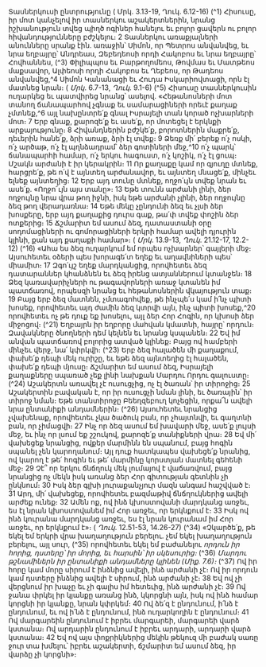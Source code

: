 
Տասներկուսի ընտրությունը
( Մրկ. 3.13-19, Ղուկ. 6.12-16)
(^1) Հիսուսը, իր մոտ կանչելով իր տասներկու աշակերտներին, նրանց իշխանություն տվեց պիղծ ոգիներ հանելու եւ
բոլոր ցավերն ու բոլոր հիվանդությունները բժշկելու։ 2 Տասներկու առաքյալների անունները սրանք էին. առաջին՝
Սիմոն, որ Պետրոս անվանվեց, եւ նրա եղբայրը՝ Անդրեաս, Զեբեդեոսի որդի Հակոբոս եւ նրա եղբայրը՝ Հովհաննես,
(^3) Փիլիպպոս եւ Բարթողոմեոս, Թովմաս եւ Մատթեոս մաքսավոր, Ալփեոսի որդի Հակոբոս եւ Ղեբեոս, որ Թադեոս
անվանվեց,^4 Սիմոն Կանանացի եւ Հուդա Իսկարիովտացի, որն էլ մատնեց նրան։
( _Մրկ_. 6.7-13, _Ղուկ_. 9.1-6)
(^5) Հիսուսը տասներկուսին ուղարկեց եւ պատվիրեց նրանց՝ ասելով. «Հեթանոսների մոտ տանող ճանապարհով չգնաք
եւ սամարացիների որեւէ քաղաք չմտնեք,^6 այլ նախընտրե՛ք գնալ Իսրայելի տան կորած ոչխարների մոտ։ 7 Երբ գնաք,
քարոզե՛ք եւ ասե՛ք, որ մոտեցել է երկնքի արքայությունը։ 8 Հիվանդներին բժշկե՛ք, բորոտներին մաքրե՛ք, դեւերին հանե՛ք,
ձրի առաք, ձրի էլ տվեք։ 9 Ձեռք մի՛ բերեք ո՛չ ոսկի, ո՛չ արծաթ, ո՛չ էլ պղնձադրամ՝ ձեր գոտիների մեջ,^10 ո՛չ պարկ՝
ճանապարհի համար, ո՛չ երկու հագուստ, ո՛չ կոշիկ, ո՛չ էլ ցուպ։ Մշակն արժանի է իր կերակրին։ 11 Որ քաղաքը կամ որ
գյուղը մտնեք, հարցրե՛ք, թե ո՛վ է այնտեղ արժանավոր, եւ այնտեղ մնացե՛ք, մինչեւ ելնեք այնտեղից։ 12 Երբ այդ տունը
մտնեք, ողջո՛ւյն տվեք նրան եւ ասե՛ք. «Ողջո՜ւյն այս տանը»։ 13 Եթե տունն արժանի լինի, ձեր ողջույնը նրա վրա թող իջնի,
իսկ եթե արժանի չլինի, ձեր ողջույնը ձեզ թող վերադառնա։ 14 Եթե մեկը չընդունի ձեզ եւ չլսի ձեր խոսքերը, երբ այդ
քաղաքից դուրս գաք, թա՛փ տվեք փոշին ձեր ոտքերից։ 15 Ճշմարիտ եմ ասում ձեզ, դատաստանի օրը սոդոմացիների ու
գոմորացիների երկրի համար ավելի դյուրին կլինի, քան այդ քաղաքի համար»։
( _Մրկ_. 13.9-13, _Ղուկ_. 21.12-17, 12.2-12)
(^16) «Ահա ես ձեզ ուղարկում եմ որպես ոչխարներ՝ գայլերի մեջ։ Այսուհետեւ օձերի պես խորագե՛տ եղեք եւ աղավնիների
պես՝ միամիտ։ 17 Զգո՛ւյշ եղեք մարդկանցից, որովհետեւ ձեզ դատարաններ կհանձնեն եւ ձեզ իրենց ատյաններում
կտանջեն։ 18 Ձեզ կառավարիչների ու թագավորների առաջ կտանեն իմ պատճառով, որպեսզի նրանց եւ հեթանոսներին
վկայություն տաք։ 19 Բայց երբ ձեզ մատնեն, չմտագոհվեք, թե ինչպե՛ս կամ ի՛նչ պիտի խոսեք, որովհետեւ այդ ժամին ձեզ
կտրվի այն, ինչ պիտի խոսեք,^20 որովհետեւ ոչ թե դուք եք խոսելու, այլ ձեր Հոր Հոգին, որ կխոսի ձեր միջոցով։
(^21) Եղբայրն իր եղբորը մահվան կմատնի, հայրը՝ որդուն։ Զավակները ծնողների դեմ կելնեն եւ նրանց կսպանեն։ 22 Եվ
իմ անվան պատճառով բոլորից ատված կլինեք։ Բայց ով համբերի մինչեւ վերջ, նա՛ կփրկվի։
(^23) Երբ ձեզ հալածեն մի քաղաքում, փախե՛ք դեպի մեկ ուրիշը, եւ եթե ձեզ այնտեղից էլ հալածեն, փախե՛ք դեպի
մյուսը։ Ճշմարիտ եմ ասում ձեզ, Իսրայելի քաղաքները սպառած չեք լինի նախքան Մարդու Որդու գալուստը։
(^24) Աշակերտն առավել չէ ուսուցչից, ոչ էլ ծառան՝ իր տիրոջից։ 25 Աշակերտին բավական է, որ իր ուսուցչի նման լինի, եւ
ծառային՝ իր տիրոջ նման։ Եթե տանտիրոջը Բեեղզեբուղ կոչեցին, որքա՜ն ավելի նրա ընտանիքի անդամներին։
(^26) Այսուհետեւ նրանցից չվախենաք, որովհետեւ չկա ծածուկ բան, որ չհայտնվի, եւ գաղտնի բան, որ չիմացվի։ 27 Ինչ որ ձեզ
ասում եմ խավարի մեջ, ասե՛ք լույսի մեջ, եւ ինչ որ լսում եք շշուկով, քարոզե՛ք տանիքների վրա։ 28 Եվ մի՛ վախեցեք
նրանցից, ովքեր մարմինն են սպանում, բայց հոգին սպանել չեն կարողանում։ Այլ դուք հատկապես վախեցե՛ք նրանից,
ով կարող է թե՛ հոգին եւ թե՛ մարմինը կորստյան մատնել գեհենի մեջ։ 29 Չէ՞ որ երկու ճնճղուկ մեկ լումայով է վաճառվում,
բայց նրանցից ոչ մեկն իսկ առանց ձեր Հոր գիտության գետնին չի ընկնում։ 30 Իսկ ձեր գլխի յուրաքանչյուր մազն անգամ
հաշվված է։ 31 Արդ, մի՛ վախեցեք, որովհետեւ բազմաթիվ ճնճղուկներից ավելի արժեք ունեք։ 32 Ամեն ոք, ով ինձ
կխոստովանի մարդկանց առջեւ, ես էլ նրան կխոստովանեմ իմ Հոր առջեւ, որ երկնքում է։ 33 Իսկ ով ինձ կուրանա
մարդկանց առջեւ, ես էլ նրան կուրանամ իմ Հոր առջեւ, որ երկնքում է»։
( _Ղուկ_. 12.51-53, 14.26-27)
(^34) «Չկարծե՛ք, թե եկել եմ երկրի վրա խաղաղություն բերելու. չեմ եկել խաղաղություն բերելու, այլ սուր, (^35) որովհետեւ
եկել եմ բաժանելու
_որդուն իր հորից,
դստերը՝ իր մորից,
եւ հարսին՝ իր սկեսուրից։_
(^36) _Մարդու թշնամիներն իր ընտանիքի անդամները կլինեն (Միք. 7.6)։_
(^37) Ով իր հորը կամ մորը սիրում է ինձնից ավելի, ինձ արժանի չէ։ Ով իր որդուն կամ դստերը ինձնից ավելի է սիրում,
ինձ արժանի չէ։ 38 Եվ ով չի վերցնում իր խաչը եւ չի գալիս իմ հետեւից, ինձ արժանի չէ։ 39 Ով ջանա փրկել իր կյանքը առանց
ինձ, կկորցնի այն, իսկ ով ինձ համար կորցնի իր կյանքը, նրան կփրկեմ։ 40 Ով ձե՛զ է ընդունում, ի՛նձ է ընդունում, եւ ով
ի՛նձ է ընդունում, ինձ ուղարկողին է ընդունում։ 41 Ով մարգարեին ընդունում է իբրեւ մարգարեի, մարգարեի վարձ
կստանա։ Ով արդարին ընդունում է իբրեւ արդարի, արդարի վարձ կստանա։ 42 Եվ ով այս փոքրիկներից մեկին թեկուզ
մի բաժակ սառը ջուր տա խմելու՝ իբրեւ աշակերտի, ճշմարիտ եմ ասում ձեզ, իր վարձը չի կորցնի»։

